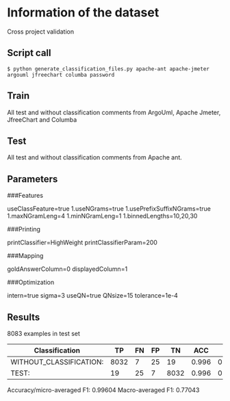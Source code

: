 # Information of the dataset
Cross project validation

## Script call

`$ python generate_classification_files.py apache-ant apache-jmeter argouml jfreechart columba password `

## Train 
All test and without classification comments from ArgoUml, Apache Jmeter, JfreeChart and Columba

## Test

All test and without classification comments from Apache ant. 

## Parameters
###Features

useClassFeature=true
1.useNGrams=true
1.usePrefixSuffixNGrams=true
1.maxNGramLeng=4
1.minNGramLeng=1
1.binnedLengths=10,20,30

###Printing

printClassifier=HighWeight
printClassifierParam=200

###Mapping

goldAnswerColumn=0
displayedColumn=1

###Optimization

intern=true
sigma=3
useQN=true
QNsize=15
tolerance=1e-4

## Results

8083 examples in test set

|Classification          | TP |FN |FP |TN  |ACC  | P   |  R  | F1  |
|------------------------|----|---|---|----|-----|-----|-----|-----|
|WITHOUT_CLASSIFICATION: |8032|7  |25 |19  |0.996|0.997|0.999|0.998|
|TEST:                   |19  |25 |7  |8032|0.996|0.731|0.432|0.543|

Accuracy/micro-averaged F1: 0.99604
Macro-averaged F1: 0.77043



